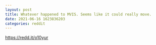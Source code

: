 ```yaml
--- 
layout: post 
title: Whatever happened to MVIS. Seems like it could really move. 
date: 2021-06-16 1623836203 
categories: reddit 
--- 
```

https://redd.it/o10yur
